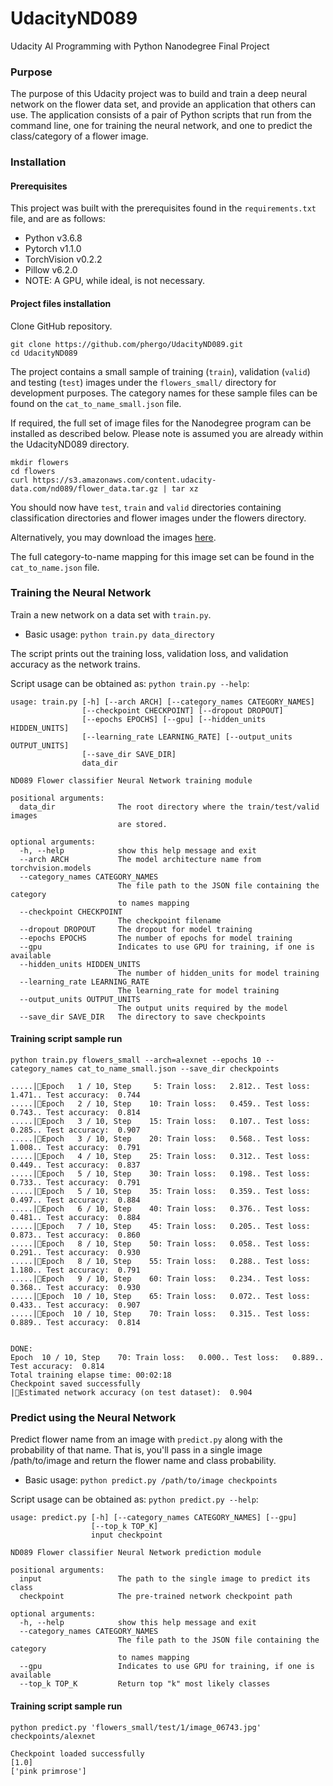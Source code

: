 # UdacityND089
Udacity AI Programming with Python Nanodegree Final Project

### Purpose
The purpose of this Udacity project was to build and train a deep neural network on the flower data set, and provide an application that others can use.  The application consists of a pair of Python scripts that run from the command line, one for training the neural network, and one to predict the class/category of a flower image.

### Installation

#### Prerequisites
This project was built with the prerequisites found in the `requirements.txt` file, and are as follows:

* Python v3.6.8
* Pytorch v1.1.0
* TorchVision v0.2.2
* Pillow v6.2.0
* NOTE: A GPU, while ideal, is not necessary.

#### Project files installation

Clone GitHub repository.

```
git clone https://github.com/phergo/UdacityND089.git
cd UdacityND089
```

The project contains a small sample of training (`train`), validation (`valid`) and testing (`test`) images under the `flowers_small/` directory for development purposes. The category names for these sample files can be found on the `cat_to_name_small.json` file.

If required, the full set of image files for the Nanodegree program can be installed as described below.  Please note is assumed you are already within the UdacityND089 directory.

```
mkdir flowers
cd flowers
curl https://s3.amazonaws.com/content.udacity-data.com/nd089/flower_data.tar.gz | tar xz
```

You should now have `test`, `train` and `valid` directories containing classification directories and flower images under the flowers directory.

Alternatively, you may download the images [here](https://s3.amazonaws.com/content.udacity-data.com/nd089/flower_data.tar.gz).

The full category-to-name mapping for this image set can be found in the `cat_to_name.json` file.

### Training the Neural Network
Train a new network on a data set with `train.py`.

* Basic usage: `python train.py data_directory`

The script prints out the training loss, validation loss, and validation accuracy as the network trains.

Script usage can be obtained as: `python train.py --help`:

```
usage: train.py [-h] [--arch ARCH] [--category_names CATEGORY_NAMES]
                [--checkpoint CHECKPOINT] [--dropout DROPOUT]
                [--epochs EPOCHS] [--gpu] [--hidden_units HIDDEN_UNITS]
                [--learning_rate LEARNING_RATE] [--output_units OUTPUT_UNITS]
                [--save_dir SAVE_DIR]
                data_dir

ND089 Flower classifier Neural Network training module

positional arguments:
  data_dir              The root directory where the train/test/valid images
                        are stored.

optional arguments:
  -h, --help            show this help message and exit
  --arch ARCH           The model architecture name from torchvision.models
  --category_names CATEGORY_NAMES
                        The file path to the JSON file containing the category
                        to names mapping
  --checkpoint CHECKPOINT
                        The checkpoint filename
  --dropout DROPOUT     The dropout for model training
  --epochs EPOCHS       The number of epochs for model training
  --gpu                 Indicates to use GPU for training, if one is available
  --hidden_units HIDDEN_UNITS
                        The number of hidden_units for model training
  --learning_rate LEARNING_RATE
                        The learning_rate for model training
  --output_units OUTPUT_UNITS
                        The output units required by the model
  --save_dir SAVE_DIR   The directory to save checkpoints
```

#### Training script sample run

```
python train.py flowers_small --arch=alexnet --epochs 10 --category_names cat_to_name_small.json --save_dir checkpoints

.....|Epoch   1 / 10, Step     5: Train loss:   2.812.. Test loss:   1.471.. Test accuracy:  0.744
.....|Epoch   2 / 10, Step    10: Train loss:   0.459.. Test loss:   0.743.. Test accuracy:  0.814
.....|Epoch   3 / 10, Step    15: Train loss:   0.107.. Test loss:   0.285.. Test accuracy:  0.907
.....|Epoch   3 / 10, Step    20: Train loss:   0.568.. Test loss:   1.008.. Test accuracy:  0.791
.....|Epoch   4 / 10, Step    25: Train loss:   0.312.. Test loss:   0.449.. Test accuracy:  0.837
.....|Epoch   5 / 10, Step    30: Train loss:   0.198.. Test loss:   0.733.. Test accuracy:  0.791
.....|Epoch   5 / 10, Step    35: Train loss:   0.359.. Test loss:   0.497.. Test accuracy:  0.884
.....|Epoch   6 / 10, Step    40: Train loss:   0.376.. Test loss:   0.481.. Test accuracy:  0.884
.....|Epoch   7 / 10, Step    45: Train loss:   0.205.. Test loss:   0.873.. Test accuracy:  0.860
.....|Epoch   8 / 10, Step    50: Train loss:   0.058.. Test loss:   0.291.. Test accuracy:  0.930
.....|Epoch   8 / 10, Step    55: Train loss:   0.288.. Test loss:   1.180.. Test accuracy:  0.791
.....|Epoch   9 / 10, Step    60: Train loss:   0.234.. Test loss:   0.368.. Test accuracy:  0.930
.....|Epoch  10 / 10, Step    65: Train loss:   0.072.. Test loss:   0.433.. Test accuracy:  0.907
.....|Epoch  10 / 10, Step    70: Train loss:   0.315.. Test loss:   0.889.. Test accuracy:  0.814


DONE:
Epoch  10 / 10, Step    70: Train loss:   0.000.. Test loss:   0.889.. Test accuracy:  0.814
Total training elapse time: 00:02:18
Checkpoint saved successfully
|Estimated network accuracy (on test dataset):  0.904
```

### Predict using the Neural Network
Predict flower name from an image with `predict.py` along with the probability of that name. That is, you'll pass in a single image /path/to/image and return the flower name and class probability.

* Basic usage: `python predict.py /path/to/image checkpoints`

Script usage can be obtained as: `python predict.py --help`:
```
usage: predict.py [-h] [--category_names CATEGORY_NAMES] [--gpu]
                  [--top_k TOP_K]
                  input checkpoint

ND089 Flower classifier Neural Network prediction module

positional arguments:
  input                 The path to the single image to predict its class
  checkpoint            The pre-trained network checkpoint path

optional arguments:
  -h, --help            show this help message and exit
  --category_names CATEGORY_NAMES
                        The file path to the JSON file containing the category
                        to names mapping
  --gpu                 Indicates to use GPU for training, if one is available
  --top_k TOP_K         Return top "k" most likely classes
```

#### Training script sample run
```
python predict.py 'flowers_small/test/1/image_06743.jpg' checkpoints/alexnet

Checkpoint loaded successfully
[1.0]
['pink primrose']
```
